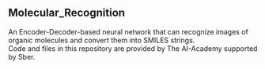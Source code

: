 ## Molecular_Recognition
An Encoder-Decoder-based neural network that can recognize images of organic molecules and convert them into SMILES strings.  
Code and files in this repository are provided by The AI-Academy supported by Sber.
